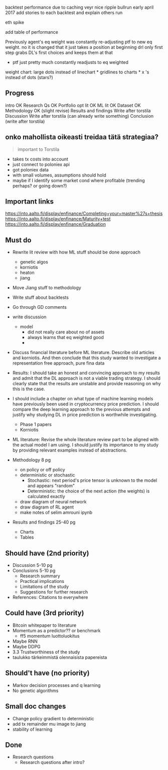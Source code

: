 backtest performance due to caching veyr nice ripple bullrun early april 2017
add stories to each backtest and explain others run

eth spike


add table of performance

Previously agent's eq weight was constantly re-adjusting ptf to new eq weight. no it is changed that it just takes a position at beginning
drl only first step grabs DL's first choices and keeps them at that

* ptf just pretty much constantly readjusts to eq weighted


weight chart: large dots instead of linechart 
    * gridlines to charts
    * x 's instead of dots (stars?)


## Progress
intro OK
Research Qs OK
Portfolio opt lit OK
ML lit OK
Dataset OK
Methodology OK (slight revise)
Results and findings Write after torstila
Discussion Write after torstila (can already write something)
Conclusion (write after torstila)

## onko mahollista oikeasti treidaa tätä strategiaa?
> important to Torstila

* takes tx costs into account
* just connect to poloniex api
* got poloniex data
* with small volumes, assumptions should hold
* maybe if I identify some market cond where profitable (trending perhaps? or going down?)


## Important links
https://into.aalto.fi/display/enfinance/Completing+your+master%27s+thesis
https://into.aalto.fi/display/enfinance/Maturity+test
https://into.aalto.fi/display/enfinance/Graduation



## Must do

* Rewrite lit review with how ML stuff should be done approach
    * genetic algos
    * korniotis
    * heaton
    * jiang
* Move Jiang stuff to methodology
* Write stuff about backtests
* Go through GD comments
* write discussion
    * model
        * did not really care about no of assets 
        * always learns that eq weighted good
        * 


* Discuss financial literature before ML literature. Describe old articles and korniotis. And then conclude that this study wanted to investigate a representation free approach, pure fina data

* Results: I should take an honest and convincing approach to my results and admit that the DL approach is not a viable trading strategy. I should clearly state that the results are unstable and provide reasoning on why this is the case.

* I should include a chapter on what type of machine learning models have previously been used in cryptocurrency price prediction. I should compare the deep learning approach to the previous attempts and justify why studying DL in price prediction is worthwhile investigating.
    * Phase 1 papers
    * Korniotis

* ML literature: Revise the whole literature review part to be aligned with the actual model I am using. I should justify its importance to my study by providing relevant examples instead of abstractions.



* Methodology 8 pg
    * on policy or off policy
    * deterministic or stochastic
        * Stochastic: next period's price tensor is unknown to the model and appears "random"
        * Deterministic: the choice of the next action (the weights) is calculated exactly
    * draw diagram of neural network
    * draw diagram of RL agent
    * make notes of selim amrouni ipynb
* Results and findings 25-40 pg
    * Charts
    * Tables

## Should have (2nd priority)
* Discussion 5-10 pg
* Conclusions 5-10 pg
    * Research summary
    * Practical implications
    * Limitations of the study
    * Suggestions for further research
* References: Citations to everywhere

## Could have (3rd priority)
* Bitcoin whitepaper to literature
* Momentum as a predictor?? or benchmark
    * ff5 momentum luottoluokitus
* Maybe RNN
* Maybe DDPG
* 3.3 Trustworthiness of the study
* taulukko tärkeimmistä olennaisista papereista


## Should't have (no priority)
* Markov decision processes and q learning
* No genetic algorithms


## Small doc changes
* Change policy gradient to deterministic
* add tx remainder mu image to jiang
* stability of learning

## Done
* Research questions
    * Research questions after intro?